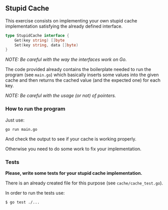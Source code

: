 ## Stupid Cache

This exercise consists on implementing your own stupid cache implementation satisfying the already defined interface.

```go
type StupidCache interface {
	Get(key string) []byte
	Set(key string, data []byte)
}
```
*NOTE: Be careful with the way the interfaces work on Go.*

The code provided already contains the boilerplate needed to run the program (see `main.go`) which basically
inserts some values into the given cache and then returns the cached value (and the expected one) for each key.

*NOTE: Be careful with the usage (or not) of pointers.*

### How to run the program

Just use:

```shell script
go run main.go
```

And check the output to see if your cache is working properly.

Otherwise you need to do some work to fix your implementation.

### Tests

**Please, write some tests for your stupid cache implementation.**

There is an already created file for this purpose (see `cache/cache_test.go`).

In order to run the tests use:

```shell script
$ go test ./...
```